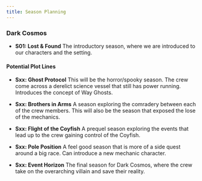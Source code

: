 ```yaml
---
title: Season Planning
---
```


### Dark Cosmos

- __S01: Lost & Found__
  The introductory season, where we are introduced to our characters and the setting.

#### Potential Plot Lines

- __Sxx: Ghost Protocol__
  This will be the horror/spooky season. The crew come across a derelict science vessel that still has power running.
  Introduces the concept of Way Ghosts.

- __Sxx: Brothers in Arms__
  A season exploring the comradery between each of the crew members. This will also be the season that exposed the lose of the mechanics.

- __Sxx: Flight of the Coyfish__
  A prequel season exploring the events that lead up to the crew gaining control of the Coyfish.

- __Sxx: Pole Position__
  A feel good season that is more of a side quest around a big race. Can introduce a new mechanic character.

- __Sxx: Event Horizon__
  The final season for Dark Cosmos, where the crew take on the overarching villain and save their reality.